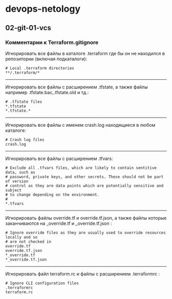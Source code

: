# devops-netology
## 02-git-01-vcs
### Комментарии к Terraform.gitignore
Игнорировать все файлы в каталоге .terraform где бы он не находился в репозитории (включая подкаталоги):

    # Local .terraform directories
    **/.terraform/*
---
Игнорировать все файлы c расширением .tfstate, а также файлы например .tfstate.bac,.tfstate.old и тд.:

    # .tfstate files
    *.tfstate
    *.tfstate.*
---
Игнорировать все файлы c именем crash.log находящиеся в любом каталоге:

    # Crash log files
    crash.log
---
Игнорировать все файлы c расширением .tfvars:

    # Exclude all .tfvars files, which are likely to contain sentitive data, such as
    # password, private keys, and other secrets. These should not be part of version
    # control as they are data points which are potentially sensitive and subject
    # to change depending on the environment.
    #
    *.tfvars
---
Игнорировать файлы override.tf и override.tf.json, а также файлы которые заканчиваются на _override.tf и _override.tf.json :

    # Ignore override files as they are usually used to override resources locally and so
    # are not checked in
    override.tf
    override.tf.json
    *_override.tf
    *_override.tf.json
---
Игнорировать файл terraform.rc и файлы c расширением .terraformrc  :

    # Ignore CLI configuration files
    .terraformrc
    terraform.rc
